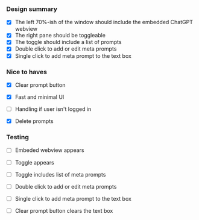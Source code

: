 
### Design summary
- [x] The left 70%-ish of the window should include the embedded ChatGPT webview 
- [x] The right pane should be toggleable 
- [x] The toggle should include a list of prompts
- [x] Double click to add or edit meta prompts
- [x] Single click to add meta prompt to the text box

### Nice to haves
- [x] Clear prompt button 
- [x] Fast and minimal UI
- [ ] Handling if user isn't logged in
- [x] Delete prompts 



### Testing 
- [ ] Embeded webview appears
- [ ] Toggle appears
- [ ] Toggle includes list of meta prompts
- [ ] Double click to add or edit meta prompts
- [ ] Single click to add meta prompt to the text box
- [ ] Clear prompt button clears the text box
 